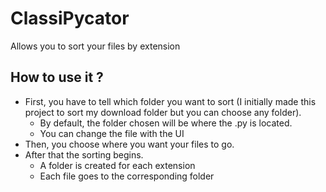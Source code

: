 # ClassiPycator  

Allows you to sort your files by extension

## How to use it ?

- First, you have to tell which folder you want to sort (I initially made this project to sort my download folder but you can choose any folder).  
    - By default, the folder chosen will be where the .py is located. 
    - You can change the file with the UI
- Then, you choose where you want your files to go.
- After that the sorting begins. 
    - A folder is created for each extension
    - Each file goes to the corresponding folder